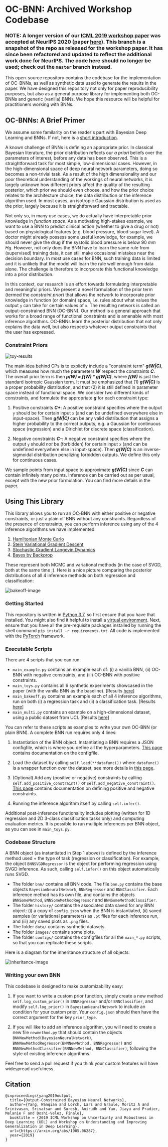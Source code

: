 # OC-BNN: Archived Workshop Codebase

### NOTE: A longer version of our [ICML 2019 workshop paper](https://arxiv.org/abs/1905.06287) was accepted at NeurIPS 2020 (paper [here](https://arxiv.org/abs/2010.10969)). This branch is a snapshot of the repo as released for the workshop paper. It has since been refactored and updated to reflect the additional work done for NeurIPS. The code here should no longer be used; check out the `master` branch instead.

This open-source repository contains the codebase for the implementation of OC-BNNs, as well as synthetic data used to generate the results in the paper. We have designed this repository not only for paper reproducibility purposes, but also as a general purpose library for implementing both OC-BNNs and generic (vanilla) BNNs. We hope this resource will be helpful for practitioners working with BNNs.

## OC-BNNs: A Brief Primer

We assume some familarity on the reader's part with Bayesian Deep Learning and BNNs. If not, here is a [short introduction](https://github.com/dtak/ocbnn-public/wiki/Bayesian-Neural-Networks-101).  

A known challenge of BNNs is defining an appropriate prior. In classical Bayesian literature, the prior distribution reflects our _a priori_ beliefs over the parameters of interest, before any data has been observed. This is a straightforward task for most simple, low-dimensional cases. However, in the high-dimensional space of deep neural network parameters, doing so becomes a non-trivial task. As a result of the high dimensionality and our poor theoretical understanding of the workings of neural networks, it is largely unknown how different priors affect the quality of the resulting posterior, which prior we should even choose, and how the prior choice relates to the architecture choice, the data distribution or the inference algorithm used. In most cases, an isotropic Gaussian distribution is used as the prior, largely because it is straightforward and tractable. 

Not only so, in many use cases, we do actually have interpretable prior knowledge in *function space*. As a motivating high-stakes example, we want to use a BNN to predict clinical action (whether to give a drug or not) based on physiological features (e.g. blood pressure, blood sugar level). A doctor might already possess some useful knowledge, for example, we should never give the drug if the systolic blood pressure is below 90 _mm Hg_. However, not only does the BNN have to learn the same rule from (supervised) training data, it can still make occasional mistakes near the decision boundary. In most use cases for BNN, such training data is limited and it is unlikely that the model will learn the rule well enough from data alone. The challenge is therefore to incorporate this functional knowledge into a prior distribution.

In this context, our research is an effort towards formulating interpretable and meaningful priors. We present a novel formulation of the prior term (termed the _constraint prior_) that allows the network to incorporate prior knowledge in function (or domain) space, i.e. rules about what values the output `y` can take for certain values of `x`. The resulting network is called an output-constrained BNN (OC-BNN). Our method is a general approach that works for a broad range of functional constraints and is amenable with most inference algorithms. OC-BNNs learn the posterior distribution that not only explains the data well, but also respects whatever output constraints that the user has expressed. 

### Constraint Priors

![toy-results](https://github.com/dtak/ocbnn-public/blob/master/images/toyresults.png "Results of synthetic experiments in paper.")

The main idea behind CPs is to explictly include a "constraint term" _**g(W|C)**_, which measures how much the parameters _**W**_ respect the constraints _**C**_. The overall prior term is then _**p(W) = f(W) \* g(W|C)**_, where _**f(W)**_ is just the standard isotropic Gaussian term. It must be emphasized that (1) _**g(W|C)**_ is a proper probability distribution, and that (2) it is still defined in parameter space instead of functional space. We consider two different kinds of constraints, and formulate the appropriate _**g**_ for each constraint type:

1. Positive constraints _**C+**_: A positive constraint specifies where the output `y` should be for certain input `x` (and can be undefined everywhere else in input-space). Then _**g(W|C)**_ can be any valid distribution that assigns a higher probability to the correct outputs, e.g. a Gaussian for continuous space (regression) and a Dirichlet for discrete space (classification).  

1. Negative constraints _**C-**_: A negative constraint specifies where the output `y` should _not_ be (forbidden) for certain input `x` (and can be undefined everywhere else in input-space). Then _**g(W|C)**_ is an inverse-sigmoidal distribution penalizing forbidden outputs. We define this only for continuous cases. 

We sample points from input space to approximate _**g(W|C)**_ since _**C**_ can contain infinitely many points. Inference can be carried out as per usual, except with the new prior formulation. You can find more details in the paper.


## Using This Library

This library allows you to run an OC-BNN with either positive or negative constraints, or just a plain ol' BNN without any constraints. Regardless of the presence of constraints, you can perform inference using any of the 4 inference algorithms we have implemented:

1. [Hamiltonian Monte Carlo](https://arxiv.org/pdf/1206.1901.pdf)
2. [Stein Variational Gradient Descent](https://arxiv.org/pdf/1608.04471.pdf)
3. [Stochastic Gradient Langevin Dynamics](https://www.ics.uci.edu/~welling/publications/papers/stoclangevin_v6.pdf)
4. [Bayes by Backprop](https://arxiv.org/pdf/1505.05424.pdf)

These represent both MCMC and variational methods (in the case of SVGD, both at the same time ;). Here is a nice picture comparing the posterior distributions of all 4 inference methods on both regression and classification:

![bakeoff-image](https://github.com/dtak/ocbnn-public/blob/master/images/bakeoff.png "{HMC, SVGD, SGLD, BBB}")


### Getting Started

This repository is written in [Python 3.7](https://www.python.org/downloads/release/python-370/), so first ensure that you have that installed. You might also find it helpful to install a [virtual environment](https://packaging.python.org/guides/installing-using-pip-and-virtual-environments/). Next, ensure that you have all the pre-requisite packages installed by running the shell command `pip install -r requirements.txt`. All code is implemented with the [PyTorch](https://pytorch.org/) framework.

### Executable Scripts 

There are 4 scripts that you can run:

- `main_example.py` contains an example each of: (i) a vanilla BNN, (ii) OC-BNN with negative constraints, and (iii) OC-BNN with positive constraints.  
- `main_toys.py` contains all 6 synthetic experiments showcased in the paper (with the vanilla BNN as the baseline). [Results [here](https://github.com/dtak/ocbnn-public/blob/master/images/toyresults.png)]
- `main_bakeoff.py` contains an example each of all 4 inference algorithms, run on both (i) a regression task and (ii) a classification task. [Results [here](https://github.com/dtak/ocbnn-public/blob/master/images/bakeoff.png)]
- `main_multi.py` contains an example on a high-dimensional dataset, using a public dataset from UCI. [Results [here](https://github.com/dtak/ocbnn-public/blob/master/images/energyresults.png)]

You can refer to these scripts as examples to write your own OC-BNN (or plain BNN). A complete BNN run requires only 4 lines: 

1. Instantiation of the BNN object. Instantiating a BNN requires a JSON configfile, which is where you define all the hyperparameters. [This page](https://github.com/dtak/ocbnn-public/wiki/JSON-Configfile) contains documentation on the configfile.   

2. Load the dataset by calling `self.load(**datafunc())` where `datafunc()` is a wrapper function over the dataset, see more details in [this page](https://github.com/dtak/ocbnn-public/wiki/Dataset-Loading).   

3. (Optional) Add any (positive or negative) constraints by calling `self.add_positive_constraint()` or `self.add_negative_constraint()`. [This page](https://github.com/dtak/ocbnn-public/wiki/Defining-Constraints) contains documentation on defining positive and negative constraints.

4. Running the inference algorithm itself by calling `self.infer()`. 

Additional post-inference functionality includes plotting (written for 1D regression and 2D 3-class classification tasks only) and computing evaluation metrics. It is possible to run multiple inferences per BNN object, as you can see in `main_toys.py`.


### Codebase Structure

A BNN object (as instantiated in Step 1 above) is defined by the inference method used + the type of task (regression or classification). For example, the object `BNNSVGDRegressor` is the object for performing regression using SVGD inference. As such, calling `self.infer()` on this object automatically runs SVGD. 

- The folder `bnn/` contains all BNN code. The file `bnn.py` contains the base objects `BayesianNeuralNetwork`, `BNNRegressor` and `BNNClassifier`. Each inference method has its own file, and contains the objects `BNNSomeMethod`, `BNNSomeMethodRegressor` and `BNNSomeMethodClassifier`.  
- The folder `history/` contains the associated data saved for any BNN object: (i) a copy of `config.json` when the BNN is instantiated, (ii) saved samples (or variational parameters) as `.pt` files for each inference run, and (iii) any saved plots as `.png` files.  
- The folder `data/` contains synthetic datasets.  
- The folder `images/` contains some plots.  
- The folder `configs/` contains the configfiles for all the `main_*.py` scripts, so that you can replicate these scripts.

Here is a diagram for the inheritance structure of all objects:

![inheritance-image](https://github.com/dtak/ocbnn-public/blob/master/images/objects.png "Inheritance Structure")


### Writing your own BNN

This codebase is designed to make customizability easy:

1. If you want to write a custom prior function, simply create a new method `self.log_custom_prior()` in `BNNRegressor` and/or `BNNClassifier`, and modify `self.log_prior()` in `BayesianNeuralNetwork` to include an condition for your custom prior. Your `config.json` should then have the correct argument for the key `prior_type`.

2. If you will like to add an inference algorithm, you will need to create a new file `newmethod.py` that should contain the objects `BNNNewMethod(BayesianNeuralNetwork)`, `BNNNewMethodRegressor(BNNNewMethod, BNNRegressor)` and `BNNNewMethodClassifier(BNNNewMethod, BNNClassifier)`, following the style of existing inference algorithms. 

Feel free to send a pull request if you think your custom features will have widespread usefulness.


## Citation

```
@inproceedings{yang2019output,
  title={Output-Constrained Bayesian Neural Networks},
  author={Yang, Wanqian and Lorch, Lars and Graule, Moritz A and Srinivasan, Srivatsan and Suresh, Anirudh and Yao, Jiayu and Pradier, Melanie F and Doshi-Velez, Finale},
  booktitle = {2019 ICML Workshop on Uncertainty and Robustness in Deep Learning (UDL) and Workshop on Understanding and Improving Generalization in Deep Learning},
  url={https://arxiv.org/abs/1905.06287},
  year={2019}
}
```


